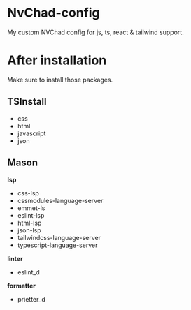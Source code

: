# NvChad-config

My custom NVChad config for js, ts, react & tailwind support.

# After installation

Make sure to install those packages.

## TSInstall

- css
- html
- javascript
- json

## Mason

**lsp**

- css-lsp
- cssmodules-language-server
- emmet-ls
- eslint-lsp
- html-lsp
- json-lsp
- tailwindcss-language-server
- typescript-language-server

**linter**

- eslint_d

**formatter**

- prietter_d
